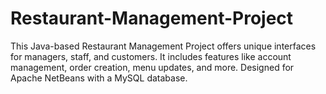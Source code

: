 # Restaurant-Management-Project
This Java-based Restaurant Management Project offers unique interfaces for managers, staff, and customers. It includes features like account management, order creation, menu updates, and more. Designed for Apache NetBeans with a MySQL database.
